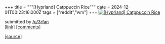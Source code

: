 +++
title = """[Hyprland] Catppuccin Rice"""
date = 2024-12-01T00:23:16.000Z
tags = ["reddit","wm"]
+++
[![[Hyprland] Catppuccin Rice](https://preview.redd.it/ot0b57o6s44e1.png?width=640&crop=smart&auto=webp&s=9e9a21b8078db47014444e5106d6d506bb33ab9c "[Hyprland] Catppuccin Rice")](https://www.reddit.com/r/unixporn/comments/1h3qjpq/hyprland_catppuccin_rice/)

submitted by [/u/3rfan](https://www.reddit.com/user/3rfan)  
[\[link\]](https://i.redd.it/ot0b57o6s44e1.png) [\[comments\]](https://www.reddit.com/r/unixporn/comments/1h3qjpq/hyprland_catppuccin_rice/)

[[source]](https://www.reddit.com/r/unixporn/comments/1h3qjpq/hyprland_catppuccin_rice/)
